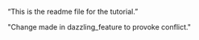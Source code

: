 “This is the readme file for the tutorial.”

"Change made in dazzling_feature to provoke conflict."

